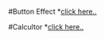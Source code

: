 #Button Effect
*[click here..](https://satyamrai0510.github.io/star-aligns/button_effect/)

#Calcultor
*[click here..](https://satyamrai0510.github.io/star-aligns/calculator/)
